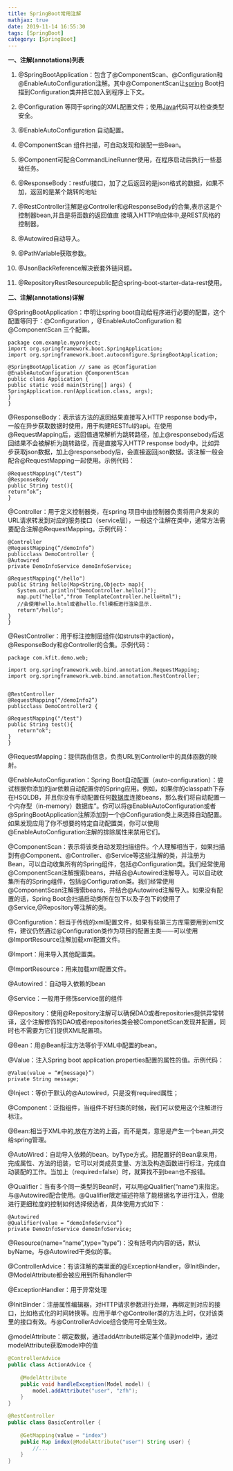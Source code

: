 ```yaml
---
title: SpringBoot常用注解
mathjax: true
date: 2019-11-14 16:55:30
tags: [SpringBoot]
category: [SpringBoot]
---
```


**一、注解(annotations)列表**

1. @SpringBootApplication：包含了@ComponentScan、@Configuration和@EnableAutoConfiguration注解。其中@ComponentScan让[spring](http://lib.csdn.net/base/javaee) Boot扫描到Configuration类并把它加入到程序上下文。

2. @Configuration 等同于spring的XML配置文件；使用[Java](http://lib.csdn.net/base/javase)代码可以检查类型安全。

<!--more-->

3. @EnableAutoConfiguration 自动配置。

4. @ComponentScan 组件扫描，可自动发现和装配一些Bean。

5. @Component可配合CommandLineRunner使用，在程序启动后执行一些基础任务。

6. @ResponseBody：restful接口，加了之后返回的是json格式的数据，如果不加，返回的是某个跳转的地址

7. @RestController注解是@Controller和@ResponseBody的合集,表示这是个控制器bean,并且是将函数的返回值直 接填入HTTP响应体中,是REST风格的控制器。

8. @Autowired自动导入。

9. @PathVariable获取参数。

10. @JsonBackReference解决嵌套外链问题。

11. @RepositoryRestResourcepublic配合spring-boot-starter-data-rest使用。

**二、注解(annotations)详解**

@SpringBootApplication：申明让spring boot自动给程序进行必要的配置，这个配置等同于：@Configuration ，@EnableAutoConfiguration 和 @ComponentScan 三个配置。

```
package com.example.myproject; 
import org.springframework.boot.SpringApplication; 
import org.springframework.boot.autoconfigure.SpringBootApplication;

@SpringBootApplication // same as @Configuration @EnableAutoConfiguration @ComponentScan 
public class Application { 
public static void main(String[] args) { 
SpringApplication.run(Application.class, args); 
} 
}
```



@ResponseBody：表示该方法的返回结果直接写入HTTP response body中，一般在异步获取数据时使用，用于构建RESTful的api。在使用@RequestMapping后，返回值通常解析为跳转路径，加上@responsebody后返回结果不会被解析为跳转路径，而是直接写入HTTP response body中。比如异步获取json数据，加上@responsebody后，会直接返回json数据。该注解一般会配合@RequestMapping一起使用。示例代码：

```
@RequestMapping(“/test”) 
@ResponseBody 
public String test(){ 
return”ok”; 
}
```

 

@Controller：用于定义控制器类，在spring 项目中由控制器负责将用户发来的URL请求转发到对应的服务接口（service层），一般这个注解在类中，通常方法需要配合注解@RequestMapping。示例代码：

```
@Controller 
@RequestMapping(“/demoInfo”) 
publicclass DemoController { 
@Autowired 
private DemoInfoService demoInfoService;

@RequestMapping("/hello")
public String hello(Map<String,Object> map){
   System.out.println("DemoController.hello()");
   map.put("hello","from TemplateController.helloHtml");
   //会使用hello.html或者hello.ftl模板进行渲染显示.
   return"/hello";
}
}
```

 

@RestController：用于标注控制层组件(如struts中的action)，@ResponseBody和@Controller的合集。示例代码：

```
package com.kfit.demo.web;

import org.springframework.web.bind.annotation.RequestMapping; 
import org.springframework.web.bind.annotation.RestController;


@RestController 
@RequestMapping(“/demoInfo2”) 
publicclass DemoController2 {

@RequestMapping("/test")
public String test(){
   return"ok";
}
}
```



@RequestMapping：提供路由信息，负责URL到Controller中的具体函数的映射。

@EnableAutoConfiguration：Spring Boot自动配置（auto-configuration）：尝试根据你添加的jar依赖自动配置你的Spring应用。例如，如果你的classpath下存在HSQLDB，并且你没有手动配置任何[数据库](http://lib.csdn.net/base/mysql)连接beans，那么我们将自动配置一个内存型（in-memory）数据库”。你可以将@EnableAutoConfiguration或者@SpringBootApplication注解添加到一个@Configuration类上来选择自动配置。如果发现应用了你不想要的特定自动配置类，你可以使用@EnableAutoConfiguration注解的排除属性来禁用它们。

@ComponentScan：表示将该类自动发现扫描组件。个人理解相当于，如果扫描到有@Component、@Controller、@Service等这些注解的类，并注册为Bean，可以自动收集所有的Spring组件，包括@Configuration类。我们经常使用@ComponentScan注解搜索beans，并结合@Autowired注解导入。可以自动收集所有的Spring组件，包括@Configuration类。我们经常使用@ComponentScan注解搜索beans，并结合@Autowired注解导入。如果没有配置的话，Spring Boot会扫描启动类所在包下以及子包下的使用了@Service,@Repository等注解的类。

@Configuration：相当于传统的xml配置文件，如果有些第三方库需要用到xml文件，建议仍然通过@Configuration类作为项目的配置主类——可以使用@ImportResource注解加载xml配置文件。

@Import：用来导入其他配置类。

@ImportResource：用来加载xml配置文件。

@Autowired：自动导入依赖的bean

@Service：一般用于修饰service层的组件

@Repository：使用@Repository注解可以确保DAO或者repositories提供异常转译，这个注解修饰的DAO或者repositories类会被ComponetScan发现并配置，同时也不需要为它们提供XML配置项。

@Bean：用@Bean标注方法等价于XML中配置的bean。

@Value：注入Spring boot application.properties配置的属性的值。示例代码：

```
@Value(value = “#{message}”) 
private String message;
```

 

@Inject：等价于默认的@Autowired，只是没有required属性；

@Component：泛指组件，当组件不好归类的时候，我们可以使用这个注解进行标注。

@Bean:相当于XML中的,放在方法的上面，而不是类，意思是产生一个bean,并交给spring管理。

@AutoWired：自动导入依赖的bean。byType方式。把配置好的Bean拿来用，完成属性、方法的组装，它可以对类成员变量、方法及构造函数进行标注，完成自动装配的工作。当加上（required=false）时，就算找不到bean也不报错。

@Qualifier：当有多个同一类型的Bean时，可以用@Qualifier(“name”)来指定。与@Autowired配合使用。@Qualifier限定描述符除了能根据名字进行注入，但能进行更细粒度的控制如何选择候选者，具体使用方式如下：

```
@Autowired 
@Qualifier(value = “demoInfoService”) 
private DemoInfoService demoInfoService;
```

 

@Resource(name=”name”,type=”type”)：没有括号内内容的话，默认byName。与@Autowired干类似的事。



@ControllerAdvice：有该注解的类里面的@ExceptionHandler，@InitBinder，@ModelAttribute都会被应用到所有handler中



@ExceptionHandler：用于异常处理

@InitBinder：注册属性编辑器，对HTTP请求参数进行处理，再绑定到对应的接口，比如格式化的时间转换等。应用于单个@Controller类的方法上时，仅对该类里的接口有效。与@ControllerAdvice组合使用可全局生效。

@modelAttribute：绑定数据，通过addAttribute绑定某个值到model中，通过modelAttribute获取model中的值

```java
@ControllerAdvice
public class ActionAdvice {
    
    @ModelAttribute
    public void handleException(Model model) {
        model.addAttribute("user", "zfh");
    }
}
```

```java
@RestController
public class BasicController {
    
    @GetMapping(value = "index")
    public Map index(@ModelAttribute("user") String user) {
        //...
    }
}
```

